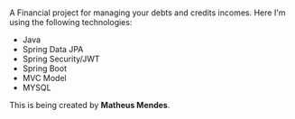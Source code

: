 <html>
  <h1></h1>
  A Financial project for managing your debts and credits incomes.
  Here I'm using the following technologies:
  <ul>
    <li>Java</li>
    <li>Spring Data JPA</li>
    <li>Spring Security/JWT</li>
    <li>Spring Boot</li>
    <li>MVC Model</li>
    <li>MYSQL</li>
  </ul>
  This is being created by <b> Matheus Mendes</b>.
</html>
